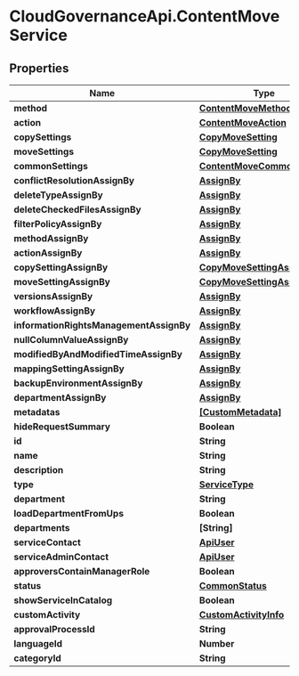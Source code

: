 # CloudGovernanceApi.ContentMoveService

## Properties

Name | Type | Description | Notes
------------ | ------------- | ------------- | -------------
**method** | [**ContentMoveMethod**](ContentMoveMethod.md) |  | [optional] 
**action** | [**ContentMoveAction**](ContentMoveAction.md) |  | [optional] 
**copySettings** | [**CopyMoveSetting**](CopyMoveSetting.md) |  | [optional] 
**moveSettings** | [**CopyMoveSetting**](CopyMoveSetting.md) |  | [optional] 
**commonSettings** | [**ContentMoveCommonSetting**](ContentMoveCommonSetting.md) |  | [optional] 
**conflictResolutionAssignBy** | [**AssignBy**](AssignBy.md) |  | [optional] 
**deleteTypeAssignBy** | [**AssignBy**](AssignBy.md) |  | [optional] 
**deleteCheckedFilesAssignBy** | [**AssignBy**](AssignBy.md) |  | [optional] 
**filterPolicyAssignBy** | [**AssignBy**](AssignBy.md) |  | [optional] 
**methodAssignBy** | [**AssignBy**](AssignBy.md) |  | [optional] 
**actionAssignBy** | [**AssignBy**](AssignBy.md) |  | [optional] 
**copySettingAssignBy** | [**CopyMoveSettingAssignBy**](CopyMoveSettingAssignBy.md) |  | [optional] 
**moveSettingAssignBy** | [**CopyMoveSettingAssignBy**](CopyMoveSettingAssignBy.md) |  | [optional] 
**versionsAssignBy** | [**AssignBy**](AssignBy.md) |  | [optional] 
**workflowAssignBy** | [**AssignBy**](AssignBy.md) |  | [optional] 
**informationRightsManagementAssignBy** | [**AssignBy**](AssignBy.md) |  | [optional] 
**nullColumnValueAssignBy** | [**AssignBy**](AssignBy.md) |  | [optional] 
**modifiedByAndModifiedTimeAssignBy** | [**AssignBy**](AssignBy.md) |  | [optional] 
**mappingSettingAssignBy** | [**AssignBy**](AssignBy.md) |  | [optional] 
**backupEnvironmentAssignBy** | [**AssignBy**](AssignBy.md) |  | [optional] 
**departmentAssignBy** | [**AssignBy**](AssignBy.md) |  | [optional] 
**metadatas** | [**[CustomMetadata]**](CustomMetadata.md) |  | [optional] 
**hideRequestSummary** | **Boolean** |  | [optional] 
**id** | **String** |  | [optional] 
**name** | **String** |  | [optional] 
**description** | **String** |  | [optional] 
**type** | [**ServiceType**](ServiceType.md) |  | [optional] 
**department** | **String** |  | [optional] 
**loadDepartmentFromUps** | **Boolean** |  | [optional] 
**departments** | **[String]** |  | [optional] 
**serviceContact** | [**ApiUser**](ApiUser.md) |  | [optional] 
**serviceAdminContact** | [**ApiUser**](ApiUser.md) |  | [optional] 
**approversContainManagerRole** | **Boolean** |  | [optional] 
**status** | [**CommonStatus**](CommonStatus.md) |  | [optional] 
**showServiceInCatalog** | **Boolean** |  | [optional] 
**customActivity** | [**CustomActivityInfo**](CustomActivityInfo.md) |  | [optional] 
**approvalProcessId** | **String** |  | [optional] 
**languageId** | **Number** |  | [optional] 
**categoryId** | **String** |  | [optional] 


